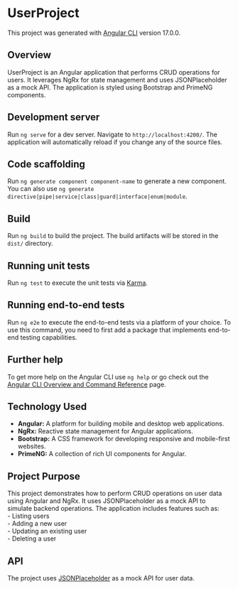 # UserProject

This project was generated with [Angular CLI](https://github.com/angular/angular-cli) version 17.0.0.

## Overview

UserProject is an Angular application that performs CRUD operations for users. It leverages NgRx for state management and uses JSONPlaceholder as a mock API. The application is styled using Bootstrap and PrimeNG components.

## Development server

Run `ng serve` for a dev server. Navigate to `http://localhost:4200/`. The application will automatically reload if you change any of the source files.

## Code scaffolding

Run `ng generate component component-name` to generate a new component. You can also use `ng generate directive|pipe|service|class|guard|interface|enum|module`.

## Build

Run `ng build` to build the project. The build artifacts will be stored in the `dist/` directory.

## Running unit tests

Run `ng test` to execute the unit tests via [Karma](https://karma-runner.github.io).

## Running end-to-end tests

Run `ng e2e` to execute the end-to-end tests via a platform of your choice. To use this command, you need to first add a package that implements end-to-end testing capabilities.

## Further help

To get more help on the Angular CLI use `ng help` or go check out the [Angular CLI Overview and Command Reference](https://angular.io/cli) page.

## Technology Used

- <b>Angular:</b> A platform for building mobile and desktop web applications.
- <b>NgRx:</b> Reactive state management for Angular applications.
- <b>Bootstrap:</b> A CSS framework for developing responsive and mobile-first websites.
- <b>PrimeNG:</b> A collection of rich UI components for Angular.

## Project Purpose

This project demonstrates how to perform CRUD operations on user data using Angular and NgRx. It uses JSONPlaceholder as a mock API to simulate backend operations. The application includes features such as:<br>
    - Listing users<br>
    - Adding a new user<br>
    - Updating an existing user<br>
    - Deleting a user<br>

## API 

The project uses [JSONPlaceholder](https://jsonplaceholder.typicode.com/) as a mock API for user data.




